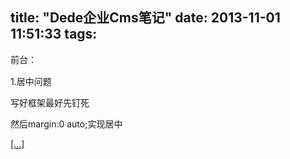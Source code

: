 title: "Dede企业Cms笔记"
date: 2013-11-01 11:51:33
tags:
---

<span style="line-height: 1.5;">前台：</span>

1.居中问题

写好框架最好先钉死

然后margin:0 auto;实现居中

[[...]](http://www.liyi.it/index.php/archives/dede%E4%BC%81%E4%B8%9Acms%E7%AC%94%E8%AE%B0.html "Dede企业Cms笔记")